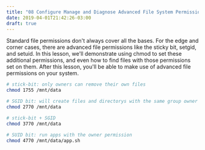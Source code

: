 ```yaml
---
title: "08 Configure Manage and Diagnose Advanced File System Permissions"
date: 2019-04-01T21:42:26-03:00
draft: true
---
```


Standard file permissions don't always cover all the bases. For the edge and corner cases, there are advanced file permissions like the sticky bit, setgid, and setuid. In this lesson, we'll demonstrate using chmod to set these additional permissions, and even how to find files with those permissions set on them. After this lesson, you'll be able to make use of advanced file permissions on your system.

```bash
# stick-bit: only owners can remove their own files
chmod 1755 /mnt/data

# SGID bit: will create files and directorys with the same group owner of /mnt/data
chmod 2770 /mnt/data

# stick-bit + SGID
chmod 3770 /mnt/data

# SUID bit: run apps with the owner permission
chmod 4770 /mnt/data/app.sh

```